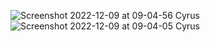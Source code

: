 ![Screenshot 2022-12-09 at 09-04-56 Cyrus](https://user-images.githubusercontent.com/61042997/206743279-eb0aa1e6-fffc-4343-9a30-ed1f5c5d7677.png)
![Screenshot 2022-12-09 at 09-04-05 Cyrus](https://user-images.githubusercontent.com/61042997/206743283-f64a2157-c95f-4b29-a1cd-1da44bde0046.png)
